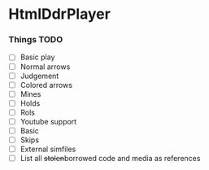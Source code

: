 # HtmlDdrPlayer

### Things TODO
- [ ] Basic play
 - [ ] Normal arrows
 - [ ] Judgement
 - [ ] Colored arrows
 - [ ] Mines
 - [ ] Holds
 - [ ] Rols
- [ ] Youtube support
 - [ ] Basic
 - [ ] Skips
- [ ] External simfiles
- [ ] List all ~~stolen~~borrowed code and media as references
